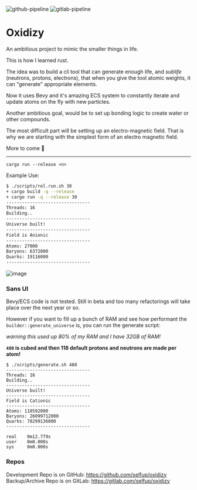 ![github-pipeline](https://github.com/selfup/oxidizy/actions/workflows/rust.yml/badge.svg)
![gitlab-pipeline](https://gitlab.com/selfup/oxidizy/badges/master/pipeline.svg)

# Oxidizy

An ambitious project to mimic the smaller things in life.

This is how I learned rust.

The idea was to build a cli tool that can generate enough life, and _sublife_ (neutrons, protons, electrons), that when you give the tool atomic weights, it can "generate" appropriate elements.

Now it uses Bevy and it's amazing ECS system to constantly iterate and update atoms on the fly with new particles.

Another ambitious goal, would be to set up bonding logic to create water or other compounds.

The most difficult part will be setting up an electro-magnetic field. That is why we are starting with the simplest form of an electro magnetic field.

More to come :rocket:

---

`cargo run --release <n>`

Example Use:

```bash
$ ./scripts/rel.run.sh 30
+ cargo build -q --release
+ cargo run -q --release 30
--------------------------------
Threads: 16
Building..
--------------------------------
Universe built!
--------------------------------
Field is Anionic
--------------------------------
Atoms: 27000
Baryons: 6372000
Quarks: 19116000
--------------------------------
```

![image](https://user-images.githubusercontent.com/9837366/99208853-dce09380-277e-11eb-88be-e07d2044b10c.png)

### Sans UI

Bevy/ECS code is not tested. Still in beta and too many refactorings will take place over the next year or so.

However if you want to fill up a bunch of RAM and see how performant the `builder::generate_universe` is, you can run the generate script:

_warning this used up 80% of my RAM and I have 32GB of RAM!_

**`480` is cubed and then 118 default protons and neutrons are made per atom!**

```
$ ./scripts/generate.sh 480
--------------------------------
Threads: 16
Building..
--------------------------------
Universe built!
--------------------------------
Field is Cationic
--------------------------------
Atoms: 110592000
Baryons: 26099712000
Quarks: 78299136000
--------------------------------

real    0m12.779s
user    0m0.000s
sys     0m0.000s
```

### Repos

Development Repo is on GitHub: https://github.com/selfup/oxidizy
Backup/Archive Repo is on GitLab: https://gitlab.com/selfup/oxidizy
